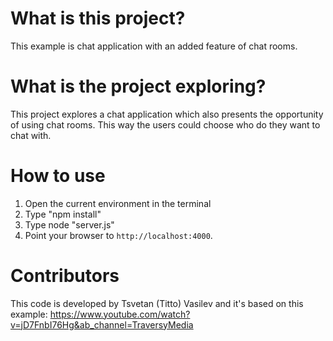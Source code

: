 # What is this project?

This example is chat application with an added feature of chat rooms.

# What is the project exploring?

This project explores a chat application which also presents the opportunity of using chat rooms. This way the users could choose who do they want to chat with.  

# How to use
1. Open the current environment in the terminal
2. Type "npm install"
3. Type node "server.js"
4. Point your browser to `http://localhost:4000`. 

# Contributors 

This code is developed by Tsvetan (Titto) Vasilev and it's based on this example: https://www.youtube.com/watch?v=jD7FnbI76Hg&ab_channel=TraversyMedia 